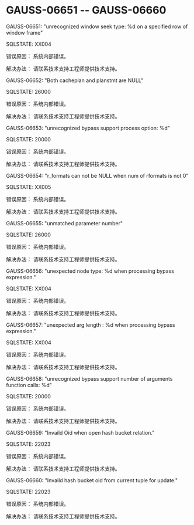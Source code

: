# GAUSS-06651 -- GAUSS-06660<a name="ZH-CN_TOPIC_0302072883"></a>

GAUSS-06651: "unrecognized window seek type: %d on a specified row of window frame"

SQLSTATE: XX004

错误原因： 系统内部错误。

解决办法： 请联系技术支持工程师提供技术支持。

GAUSS-06652: "Both cacheplan and planstmt are NULL"

SQLSTATE: 26000

错误原因： 系统内部错误。

解决办法： 请联系技术支持工程师提供技术支持。

GAUSS-06653: "unrecognized bypass support process option: %d"

SQLSTATE: 20000

错误原因： 系统内部错误。

解决办法： 请联系技术支持工程师提供技术支持。

GAUSS-06654: "r\_formats can not be NULL when num of rformats is not 0"

SQLSTATE: XX005

错误原因： 系统内部错误。

解决办法： 请联系技术支持工程师提供技术支持。

GAUSS-06655: "unmatched parameter number"

SQLSTATE: 26000

错误原因： 系统内部错误。

解决办法： 请联系技术支持工程师提供技术支持。

GAUSS-06656: "unexpected node type: %d when processing bypass expression."

SQLSTATE: XX004

错误原因： 系统内部错误。

解决办法： 请联系技术支持工程师提供技术支持。

GAUSS-06657: "unexpected arg length : %d when processing bypass expression."

SQLSTATE: XX004

错误原因： 系统内部错误。

解决办法： 请联系技术支持工程师提供技术支持。

GAUSS-06658: "unrecognized bypass support number of arguments function calls: %d"

SQLSTATE: 20000

错误原因： 系统内部错误。

解决办法： 请联系技术支持工程师提供技术支持。

GAUSS-06659: "Invaild Oid when open hash bucket relation."

SQLSTATE: 22023

错误原因： 系统内部错误。

解决办法： 请联系技术支持工程师提供技术支持。

GAUSS-06660: "Invaild hash bucket oid from current tuple for update."

SQLSTATE: 22023

错误原因： 系统内部错误。

解决办法： 请联系技术支持工程师提供技术支持。

